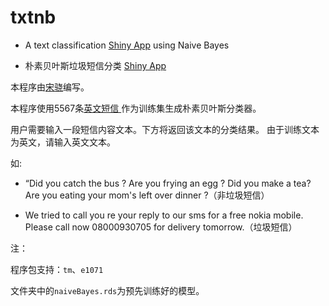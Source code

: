 # txtnb

+ A text classification [Shiny App](https://shiny.rstudio.com/)  using Naive Bayes

+ 朴素贝叶斯垃圾短信分类 [Shiny App](https://shiny.rstudio.com/) 

本程序由[宋骁](https://xsong.ltd/)编写。  

本程序使用5567条[英文短信 ](https://www.kaggle.com/team-ai/spam-text-message-classification)作为训练集生成朴素贝叶斯分类器。  

用户需要输入一段短信内容文本。下方将返回该文本的分类结果。
由于训练文本为英文，请输入英文文本。  

如:

+ “Did you catch the bus ? Are you frying an egg ? Did you make a tea? Are you eating your mom's left over dinner ?（非垃圾短信）

+ We tried to call you re your reply to our sms for a free nokia mobile. Please call now 08000930705 for delivery tomorrow.（垃圾短信）

注：

程序包支持：`tm`、`e1071`

文件夹中的`naiveBayes.rds`为预先训练好的模型。


